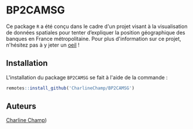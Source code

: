 # BP2CAMSG

Ce package ```R``` a été conçu dans le cadre d'un projet visant à la visualisation de données spatiales pour tenter d’expliquer la position géographique des banques en France métropolitaine. Pour plus d'information sur ce projet, n'hésitez pas à y jeter un [oeil](https://github.com/CharlineChamp/BanquesCooperatives) !

## Installation

L'installation du package  ```BP2CAMSG``` se fait à l'aide de la commande :
```r
remotes::install_github('CharlineChamp/BP2CAMSG')
```

## Auteurs

[Charline Champ](https://github.com/CharlineChamp))

